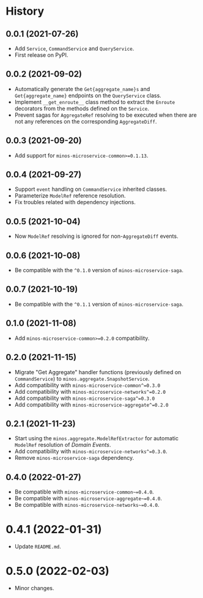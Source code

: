 # History

## 0.0.1 (2021-07-26)

* Add `Service`, `CommandService` and `QueryService`.
* First release on PyPI.

## 0.0.2 (2021-09-02)

* Automatically generate the `Get{aggregate_name}s` and `Get{aggregate_name}` endpoints on the `QueryService` class.
* Implement `__get_enroute__` class method to extract the `Enroute` decorators from the methods defined on the `Service`.
* Prevent sagas for `AggregateRef` resolving to be executed when there are not any references on the corresponding `AggregateDiff`.

## 0.0.3 (2021-09-20)

* Add support for `minos-microservice-common>=0.1.13`.

## 0.0.4 (2021-09-27)

* Support `event` handling on `CommandService` inherited classes.
* Parameterize `ModelRef` reference resolution.
* Fix troubles related with dependency injections.

## 0.0.5 (2021-10-04)

* Now `ModelRef` resolving is ignored for non-`AggregateDiff` events.

## 0.0.6 (2021-10-08)

* Be compatible with the `^0.1.0` version of `minos-microservice-saga`.

## 0.0.7 (2021-10-19)

* Be compatible with the `^0.1.1` version of `minos-microservice-saga`.

## 0.1.0 (2021-11-08)

* Add `minos-microservice-common>=0.2.0` compatibility.

## 0.2.0 (2021-11-15)

* Migrate "Get Aggregate" handler functions (previously defined on `CommandService`) to `minos.aggregate.SnapshotService`.
* Add compatibility with `minos-microservice-common^=0.3.0`
* Add compatibility with `minos-microservice-networks^=0.2.0`
* Add compatibility with `minos-microservice-saga^=0.3.0`
* Add compatibility with `minos-microservice-aggregate^=0.2.0`

## 0.2.1 (2021-11-23)

* Start using the `minos.aggregate.ModelRefExtractor` for automatic `ModelRef` resolution of *Domain Events*.
* Add compatibility with `minos-microservice-networks^=0.3.0`.
* Remove `minos-microservice-saga` dependency.

## 0.4.0 (2022-01-27)

* Be compatible with `minos-microservice-common~=0.4.0`.
* Be compatible with `minos-microservice-aggregate~=0.4.0`.
* Be compatible with `minos-microservice-networks~=0.4.0`.

# 0.4.1 (2022-01-31)

* Update `README.md`.

# 0.5.0 (2022-02-03)

* Minor changes.